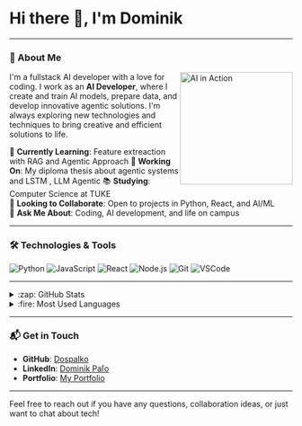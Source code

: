 # Hi there 👋, I'm Dominik


---

### 🌟 About Me

<!-- Animovaný obrázok zobrazený napravo -->
<img align="right" src="https://media.giphy.com/media/xT9IgzoKnwFNmISR8I/giphy.gif" width="200" alt="AI in Action"/>

I'm a fullstack AI developer with a love for coding. I work as an **AI Developer**, where I create and train AI models, prepare data, and develop innovative agentic solutions. I'm always exploring new technologies and techniques to bring creative and efficient solutions to life.

🌱 **Currently Learning**: Feature extreaction with RAG and Agentic Approach 
🔭 **Working On**: My diploma thesis about agentic systems and LSTM , LLM Agentic 
📚 **Studying**: Computer Science at TUKE  
👯 **Looking to Collaborate**: Open to projects in Python, React, and AI/ML  
💬 **Ask Me About**: Coding, AI development, and life on campus

---

### 🛠️ Technologies & Tools

<!-- Použitie badge-ov pre technológie -->
![Python](https://img.shields.io/badge/-Python-3776AB?style=flat-square&logo=python&logoColor=white)
![JavaScript](https://img.shields.io/badge/-JavaScript-black?style=flat-square&logo=javascript)
![React](https://img.shields.io/badge/-React-61DAFB?style=flat-square&logo=react&logoColor=white)
![Node.js](https://img.shields.io/badge/-Node.js-339933?style=flat-square&logo=node.js&logoColor=white)
![Git](https://img.shields.io/badge/-Git-black?style=flat-square&logo=git)
![VSCode](https://img.shields.io/badge/-VSCode-007ACC?style=flat-square&logo=visual-studio-code&logoColor=white)

---

<details>
  <summary>:zap: GitHub Stats</summary>
  
  <!-- GitHub štatistiky s moderným tématom -->
  ![GitHub stats](https://github-readme-stats.vercel.app/api?username=Dospalko&show_icons=true&theme=radical)
  
</details>

<details>
  <summary>:fire: Most Used Languages</summary>
  
  <!-- Zobrazenie najpoužívanejších jazykov -->
  ![Top Languages](https://github-readme-stats.vercel.app/api/top-langs/?username=Dospalko&layout=compact&theme=radical)
  
</details>

---

### 📬 Get in Touch

- **GitHub**: [Dospalko](https://github.com/Dospalko)
- **LinkedIn**: [Dominik Paľo](https://linkedin.com/in/dominik-paľo-a61801205)
- **Portfolio**: [My Portfolio](#) <!-- Nahraď vlastnou URL adresou -->

---

Feel free to reach out if you have any questions, collaboration ideas, or just want to chat about tech!
